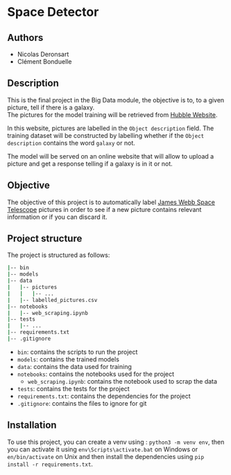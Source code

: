 # Space Detector

## Authors

- Nicolas Deronsart
- Clément Bonduelle

## Description

This is the final project in the Big Data module, the objective is to, to a given picture, tell if there is a galaxy.\
The pictures for the model training will be retrieved from [Hubble Website](https://hubblesite.org/images).

In this website, pictures are labelled in the `Object description` field. The training dataset will be constructed by labelling whether if the `Object description` contains the word `galaxy` or not.

The model will be served on an online website that will allow to upload a picture and get a response telling if a galaxy is in it or not.

## Objective

The objective of this project is to automatically label [James Webb Space Telescope](https://en.wikipedia.org/wiki/James_Webb_Space_Telescope) pictures in order to see if a new picture contains relevant information or if you can discard it.

## Project structure

The project is structured as follows:

```bash
|-- bin
|-- models
|-- data
|   |-- pictures
|   |   |-- ...
|   |-- labelled_pictures.csv
|-- notebooks
|   |-- web_scraping.ipynb
|-- tests
|   |-- ...
|-- requirements.txt
|-- .gitignore
```

- `bin`: contains the scripts to run the project
- `models`: contains the trained models
- `data`: contains the data used for training
- `notebooks`: contains the notebooks used for the project
    - `web_scraping.ipynb`: contains the notebook used to scrap the data
- `tests`: contains the tests for the project
- `requirements.txt`: contains the dependencies for the project
- `.gitignore`: contains the files to ignore for git

## Installation

To use this project, you can create a venv using : `python3 -m venv env`, then you can activate it using `env\Scripts\activate.bat` on Windows or `en/bin/activate` on Unix and then install the dependencies using `pip install -r requirements.txt`.